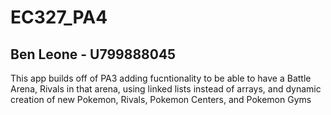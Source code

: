 # EC327_PA4

## Ben Leone - U799888045

This app builds off of PA3 adding fucntionality to be able to have a Battle Arena, Rivals in that arena, using linked lists instead of arrays, and dynamic creation of new Pokemon, Rivals, Pokemon Centers, and Pokemon Gyms
